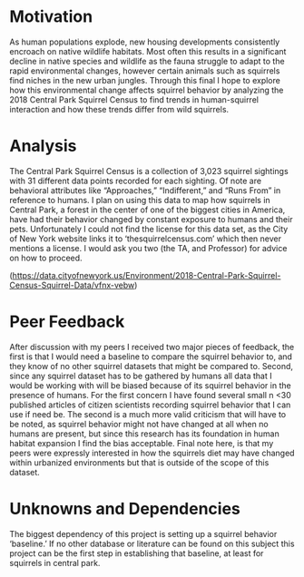 # Motivation
As human populations explode, new housing developments consistently encroach on native wildlife habitats. Most often this results in a significant decline in native species and wildlife as the fauna struggle to adapt to the rapid environmental changes, however certain animals such as squirrels find niches in the new urban jungles. Through this final I hope to explore how this environmental change affects squirrel behavior by analyzing the 2018 Central Park Squirrel Census to find trends in human-squirrel interaction and how these trends differ from wild squirrels. 

# Analysis
The Central Park Squirrel Census is a collection of 3,023 squirrel sightings with 31 different data points recorded for each sighting. Of note are behavioral attributes like “Approaches,” “Indifferent,” and “Runs From” in reference to humans. I plan on using this data to map how squirrels in Central Park, a forest in the center of one of the biggest cities in America, have had their behavior changed by constant exposure to humans and their pets. Unfortunately I could not find the license for this data set, as the City of New York website links it to ‘thesquirrelcensus.com’ which then never mentions a license. I would ask you two (the TA, and Professor) for advice on how to proceed.

(https://data.cityofnewyork.us/Environment/2018-Central-Park-Squirrel-Census-Squirrel-Data/vfnx-vebw)

# Peer Feedback
After discussion with my peers I received two major pieces of feedback, the first is that I would need a baseline to compare the squirrel behavior to, and they know of no other squirrel datasets that might be compared to. Second, since any squirrel dataset has to be gathered by humans all data that I would be working with will be biased because of its squirrel behavior in the presence of humans. For the first concern I have found several small n <30 published articles of citizen scientists recording squirrel behavior that I can use if need be. The second is a much more valid criticism that will have to be noted, as squirrel behavior might not have changed at all when no humans are present, but since this research has its foundation in human habitat expansion I find the bias acceptable. Final note here, is that my peers were expressly interested in how the squirrels diet may have changed within urbanized environments but that is outside of the scope of this dataset.

# Unknowns and Dependencies
The biggest dependency of this project is setting up a squirrel behavior ‘baseline.’ If no other database or literature can be found on this subject this project can be the first step in establishing that baseline, at least for squirrels in central park. 
